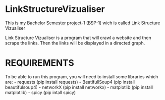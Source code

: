 # LinkStructureVizualiser

This is my Bachelor Semester project-1 (BSP-1) wich is called Link Structure Vizualiser

Link Structure Vizualiser is a program that will crawl a website and then scrape the links. Then the links will be displayed in a directed graph. 

# REQUIREMENTS
To be able to run this program, you will need to install some libraries which are:
    - requests (pip install requests)
    - BeatifullSoup4 (pip install beautifulsoup4)
    - networkX (pip install networkx)
    - matplotlib (pip install matplotlib)
    - spicy (pip intall spicy)
